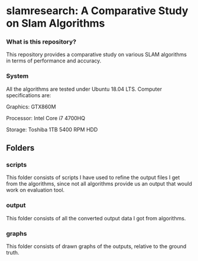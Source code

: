 # slamresearch: A Comparative Study on Slam Algorithms

### What is this repository?

This repository provides a comparative study on various SLAM algorithms in terms of performance and accuracy.

### System

All the algorithms are tested under Ubuntu 18.04 LTS. Computer specifications are:

Graphics: GTX860M

Processor: Intel Core i7 4700HQ

Storage: Toshiba 1TB 5400 RPM HDD

## Folders

### scripts

This folder consists of scripts I have used to refine the output files I get from the algorithms, since not all algorithms
provide us an output that would work on evaluation tool.

### output

This folder consists of all the converted output data I got from algorithms. 

### graphs

This folder consists of drawn graphs of the outputs, relative to the ground truth.
